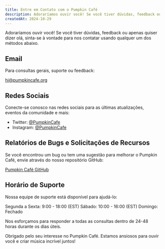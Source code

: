 ```yaml
---
title: Entre em Contato com o Pumpkin Café
description: Adoraríamos ouvir você! Se você tiver dúvidas, feedback ou apenas quiser dizer olá, sinta-se à vontade para nos contatar usando qualquer um dos métodos abaixo.
createdAt: 2024-10-29
---
```


Adoraríamos ouvir você! Se você tiver dúvidas, feedback ou apenas quiser dizer olá, sinta-se à vontade para nos contatar usando qualquer um dos métodos abaixo.

## Email

Para consultas gerais, suporte ou feedback:

[hi@pumpkincafe.org](mailto:hi@pumpkincafe.org)

## Redes Sociais

Conecte-se conosco nas redes sociais para as últimas atualizações, eventos da comunidade e mais:

- Twitter: [@PumpkinCafe](https://twitter.com/pumpkin-cafe)
- Instagram: [@PumpkinCafe](https://instagram.com/pumpkin-cafe)

## Relatórios de Bugs e Solicitações de Recursos

Se você encontrou um bug ou tem uma sugestão para melhorar o Pumpkin Café, envie através do nosso repositório GitHub:

[Pumpkin Café GitHub](https://github.com/ZissyW/pumpkin-cafe)

## Horário de Suporte

Nossa equipe de suporte está disponível para ajudá-lo:

Segunda a Sexta: 9:00 - 18:00 (EST)
Sábado: 10:00 - 16:00 (EST)
Domingo: Fechado

Nos esforçamos para responder a todas as consultas dentro de 24-48 horas durante os dias úteis.

Obrigado pelo seu interesse no Pumpkin Café. Estamos ansiosos para ouvir você e criar música incrível juntos! 